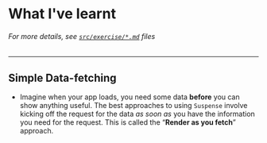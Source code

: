 # What I've learnt
###### *For more details, see [`src/exercise/*.md`](https://github.com/HelpMe-Pls/react-suspense/tree/master/src/exercise) files*
-------------

## Simple Data-fetching
- Imagine when your app loads, you need some data **before** you can show anything useful. The best approaches to using `Suspense` involve kicking off the request for the data *as soon as* you have the information you need for the request. This is called the “**Render as you fetch**” approach.